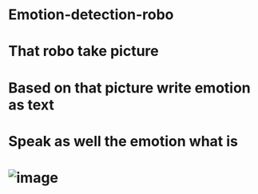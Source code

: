 # Emotion-detection-robo

# That robo take picture
# Based on that picture write emotion as text
# Speak as well the emotion what is 
# ![image](https://github.com/user-attachments/assets/12e1e911-698f-4c44-ac5b-030aa10bf623)
